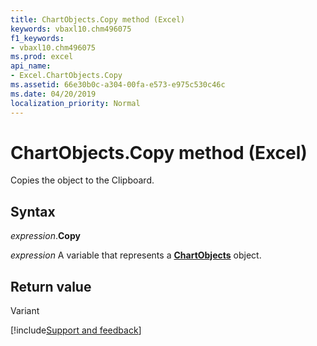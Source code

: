 ```yaml
---
title: ChartObjects.Copy method (Excel)
keywords: vbaxl10.chm496075
f1_keywords:
- vbaxl10.chm496075
ms.prod: excel
api_name:
- Excel.ChartObjects.Copy
ms.assetid: 66e30b0c-a304-00fa-e573-e975c530c46c
ms.date: 04/20/2019
localization_priority: Normal
---
```



# ChartObjects.Copy method (Excel)

Copies the object to the Clipboard.


## Syntax

_expression_.**Copy**

_expression_ A variable that represents a **[ChartObjects](Excel.ChartObjects.md)** object.


## Return value

Variant




[!include[Support and feedback](~/includes/feedback-boilerplate.md)]